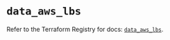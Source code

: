 # `data_aws_lbs`

Refer to the Terraform Registry for docs: [`data_aws_lbs`](https://registry.terraform.io/providers/hashicorp/aws/6.9.0/docs/data-sources/lbs).
